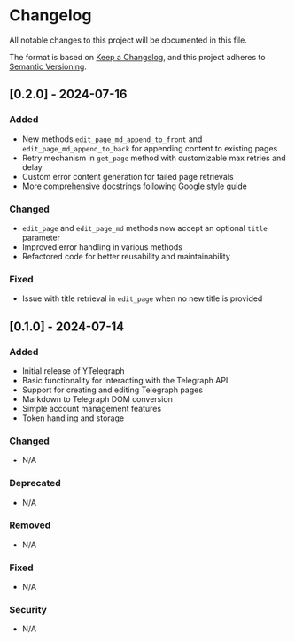 # Changelog

All notable changes to this project will be documented in this file.

The format is based on [Keep a Changelog](https://keepachangelog.com/en/1.0.0/),
and this project adheres to [Semantic Versioning](https://semver.org/spec/v2.0.0.html).

## [0.2.0] - 2024-07-16

### Added

- New methods `edit_page_md_append_to_front` and `edit_page_md_append_to_back` for appending content to existing pages
- Retry mechanism in `get_page` method with customizable max retries and delay
- Custom error content generation for failed page retrievals
- More comprehensive docstrings following Google style guide

### Changed

- `edit_page` and `edit_page_md` methods now accept an optional `title` parameter
- Improved error handling in various methods
- Refactored code for better reusability and maintainability

### Fixed

- Issue with title retrieval in `edit_page` when no new title is provided

## [0.1.0] - 2024-07-14

### Added

- Initial release of YTelegraph
- Basic functionality for interacting with the Telegraph API
- Support for creating and editing Telegraph pages
- Markdown to Telegraph DOM conversion
- Simple account management features
- Token handling and storage

### Changed

- N/A

### Deprecated

- N/A

### Removed

- N/A

### Fixed

- N/A

### Security

- N/A